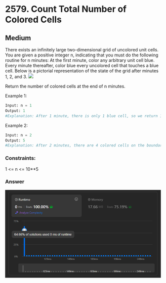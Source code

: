 # 2579. Count Total Number of Colored Cells
## Medium

There exists an infinitely large two-dimensional grid of uncolored unit cells. You are given a positive integer n, indicating that you must do the following routine for n minutes:
At the first minute, color any arbitrary unit cell blue.
Every minute thereafter, color blue every uncolored cell that touches a blue cell.
Below is a pictorial representation of the state of the grid after minutes 1, 2, and 3.
<img src="https://assets.leetcode.com/uploads/2023/01/10/example-copy-2.png">

Return the number of colored cells at the end of n minutes.

Example 1:
```python
Input: n = 1
Output: 1
#Explanation: After 1 minute, there is only 1 blue cell, so we return 1.

```
Example 2:
```python
Input: n = 2
Output: 5
#Explanation: After 2 minutes, there are 4 colored cells on the boundary and 1 in the center, so we return 5.
```

### Constraints:

1 <= n <= 10**5

### Answer
![Математическое решение](result_img/img2579.png)